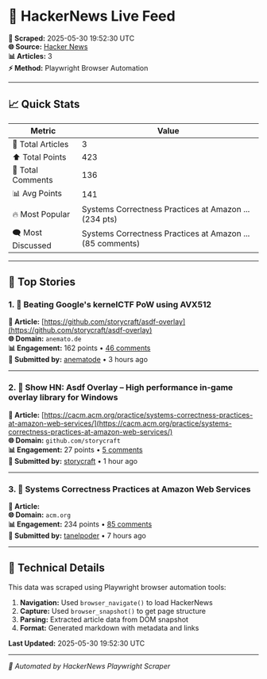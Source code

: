 # 🚀 HackerNews Live Feed

**📅 Scraped:** 2025-05-30 19:52:30 UTC  
**🌐 Source:** [Hacker News](https://news.ycombinator.com)  
**📊 Articles:** 3  
**⚡ Method:** Playwright Browser Automation

---

## 📈 Quick Stats

| Metric | Value |
|--------|-------|
| 📰 Total Articles | 3 |
| ⬆️ Total Points | 423 |
| 💬 Total Comments | 136 |
| 📊 Avg Points | 141 |
| 🔥 Most Popular | Systems Correctness Practices at Amazon ... (234 pts) |
| 🗨️ Most Discussed | Systems Correctness Practices at Amazon ... (85 comments) |

---

## 📰 Top Stories

### 1. 📰 Beating Google's kernelCTF PoW using AVX512

**🔗 Article:** [https://github.com/storycraft/asdf-overlay](https://github.com/storycraft/asdf-overlay)  
**🌐 Domain:** `anemato.de`  
**📊 Engagement:** 162 points • [46 comments](https://news.ycombinator.com/item?id=44137715)  
**👤 Submitted by:** [anematode](https://news.ycombinator.com/user?id=anematode) • 3 hours ago

---

### 2. 🚀 Show HN: Asdf Overlay – High performance in-game overlay library for Windows

**🔗 Article:** [https://cacm.acm.org/practice/systems-correctness-practices-at-amazon-web-services/](https://cacm.acm.org/practice/systems-correctness-practices-at-amazon-web-services/)  
**🌐 Domain:** `github.com/storycraft`  
**📊 Engagement:** 27 points • [5 comments](https://news.ycombinator.com/item?id=44138775)  
**👤 Submitted by:** [storycraft](https://news.ycombinator.com/user?id=storycraft) • 1 hour ago

---

### 3. 📰 Systems Correctness Practices at Amazon Web Services

**🔗 Article:** []()  
**🌐 Domain:** `acm.org`  
**📊 Engagement:** 234 points • [85 comments](https://news.ycombinator.com/item?id=44135638)  
**👤 Submitted by:** [tanelpoder](https://news.ycombinator.com/user?id=tanelpoder) • 7 hours ago

---


## 🔧 Technical Details

This data was scraped using Playwright browser automation tools:

1. **Navigation:** Used `browser_navigate()` to load HackerNews
2. **Capture:** Used `browser_snapshot()` to get page structure  
3. **Parsing:** Extracted article data from DOM snapshot
4. **Format:** Generated markdown with metadata and links

**Last Updated:** 2025-05-30 19:52:30 UTC

---

*🤖 Automated by HackerNews Playwright Scraper*
